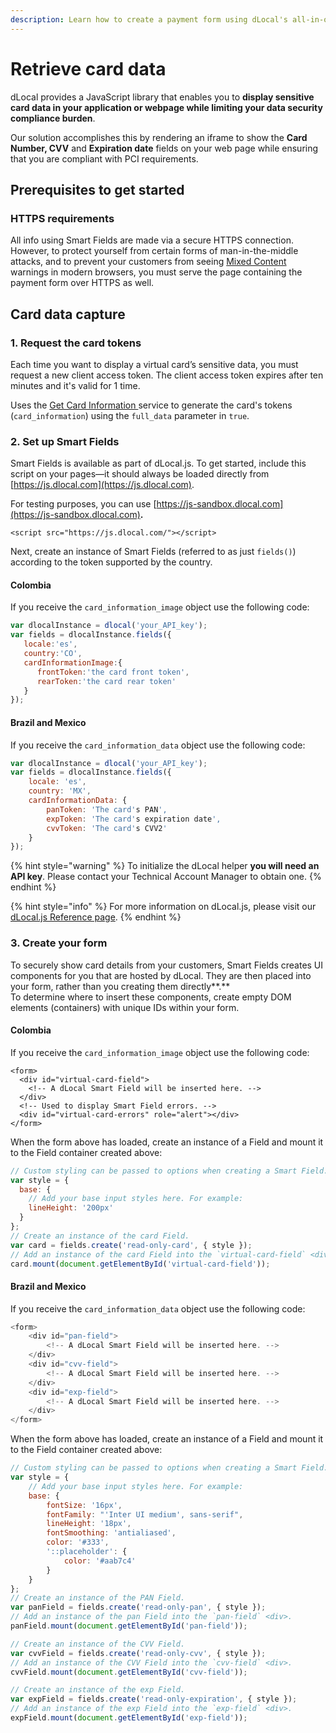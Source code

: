 ```yaml
---
description: Learn how to create a payment form using dLocal's all-in-one card Smart Field.
---
```


# Retrieve card data

dLocal provides a JavaScript library that enables you to **display sensitive card data in your application or webpage while limiting your data security compliance burden**.

Our solution accomplishes this by rendering an iframe to show the **Card Number, CVV** and **Expiration date** fields on your web page while ensuring that you are compliant with PCI requirements.

## Prerequisites to get started

### **HTTPS requirements**

All info using Smart Fields are made via a secure HTTPS connection. However, to protect yourself from certain forms of man-in-the-middle attacks, and to prevent your customers from seeing [Mixed Content](https://developers.google.com/web/fundamentals/security/prevent-mixed-content/what-is-mixed-content) warnings in modern browsers, you must serve the page containing the payment form over HTTPS as well.

## **Card data capture**

### **1. Request the card tokens** 

Each time you want to display a virtual card’s sensitive data, you must request a new client access token. The client access token expires after ten minutes and it's valid for 1 time.

Uses the [Get Card Information ](get-card-information.md)service to generate the card's tokens \(`card_information`\)  using the `full_data` parameter in `true`.

### 2. Set up Smart Fields

Smart Fields is available as part of dLocal.js. To get started, include this script on your pages—it should always be loaded directly from [https://js.dlocal.com](https://js.dlocal.com).

For testing purposes, you can use [https://js-sandbox.dlocal.com](https://js-sandbox.dlocal.com)**.**

```markup
<script src="https://js.dlocal.com/"></script>
```

Next, create an instance of Smart Fields \(referred to as just `fields()`\) according to the token supported by the country.

#### Colombia

 If you receive the `card_information_image` object use the following code: 

```javascript
var dlocalInstance = dlocal('your_API_key');
var fields = dlocalInstance.fields({
   locale:'es',
   country:'CO',
   cardInformationImage:{
      frontToken:'the card front token',
      rearToken:'the card rear token'
   }
});
```

#### Brazil and Mexico 

If you receive the `card_information_data` object use the following code:

```javascript
var dlocalInstance = dlocal('your_API_key');
var fields = dlocalInstance.fields({
    locale: 'es',
    country: 'MX',
    cardInformationData: {
	    panToken: 'The card's PAN',
	    expToken: 'The card's expiration date',
	    cvvToken: 'The card's CVV2'
    }
});
```

{% hint style="warning" %}
To initialize the dLocal helper **you will need an API key**. Please contact your Technical Account Manager to obtain one. 
{% endhint %}

{% hint style="info" %}
For more information on dLocal.js, please visit our [dLocal.js Reference page](../../../products/smart-fields/dlocal.js-reference.md).
{% endhint %}

### 3. Create your form

To securely show card details from your customers, Smart Fields creates UI components for you that are hosted by dLocal. They are then placed into your form, rather than you creating them directly**.**  
To determine where to insert these components, create empty DOM elements \(containers\) with unique IDs within your form.

#### Colombia

 If you receive the `card_information_image` object use the following code: 

```markup
<form>
  <div id="virtual-card-field">
    <!-- A dLocal Smart Field will be inserted here. -->
  </div>
  <!-- Used to display Smart Field errors. -->
  <div id="virtual-card-errors" role="alert"></div>
</form>
```

When the form above has loaded, create an instance of a Field and mount it to the Field container created above:

```javascript
// Custom styling can be passed to options when creating a Smart Field.
var style = {
  base: {
    // Add your base input styles here. For example:
    lineHeight: '200px'
  }
};
// Create an instance of the card Field.
var card = fields.create('read-only-card', { style });
// Add an instance of the card Field into the `virtual-card-field` <div>.
card.mount(document.getElementById('virtual-card-field'));
```

#### Brazil and Mexico 

If you receive the `card_information_data` object use the following code:

```javascript
<form>
    <div id="pan-field">
        <!-- A dLocal Smart Field will be inserted here. -->
    </div>
    <div id="cvv-field">
        <!-- A dLocal Smart Field will be inserted here. -->
    </div>
    <div id="exp-field">
        <!-- A dLocal Smart Field will be inserted here. -->
    </div>
</form>
```

When the form above has loaded, create an instance of a Field and mount it to the Field container created above:

```javascript
// Custom styling can be passed to options when creating a Smart Field.
var style = {
    // Add your base input styles here. For example:
    base: {
        fontSize: '16px',
        fontFamily: "'Inter UI medium', sans-serif",
        lineHeight: '18px',
        fontSmoothing: 'antialiased',
        color: '#333',
        '::placeholder': {
            color: '#aab7c4'
        }
    }
};
// Create an instance of the PAN Field.
var panField = fields.create('read-only-pan', { style });
// Add an instance of the pan Field into the `pan-field` <div>.
panField.mount(document.getElementById('pan-field'));

// Create an instance of the CVV Field.
var cvvField = fields.create('read-only-cvv', { style });
// Add an instance of the CVV Field into the `cvv-field` <div>.
cvvField.mount(document.getElementById('cvv-field'));

// Create an instance of the exp Field.
var expField = fields.create('read-only-expiration', { style });
// Add an instance of the exp Field into the `exp-field` <div>.
expField.mount(document.getElementById('exp-field'));
```

